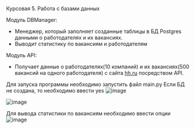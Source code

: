 Курсовая 5. Работа с базами данных 


Модуль DBManager: 
  - Менеджер, который заполняет созданные таблицы в БД Postgres данными о работодателях и их вакансиях.
  - Выводит статистику по вакансиям и работодателям

Модуль API:
  - Получает данные о работодателях(10 компаний) и их вакансиях(500 вакансий на одного работодателя) с сайта [hh.ru](http://hh.ru/) посредством API.

Для запуска программы необходимо запустить файл main.py
Если БД не создана, то необходимо ввести yes
![image](https://github.com/GalinaTsoktoeva/head_hunter_parser/assets/5502809/421bba57-b596-499b-84fb-3c5828856549)

![image](https://github.com/GalinaTsoktoeva/head_hunter_parser/assets/5502809/8a9f9611-2397-430d-84d7-788ef6ff4b60)
 
 Для вывода статистики по вакансиям необходимо ввести опции
![image](https://github.com/GalinaTsoktoeva/head_hunter_parser/assets/5502809/9dae1797-fa40-4a52-8fdc-3c946b602cb5)
 
 
